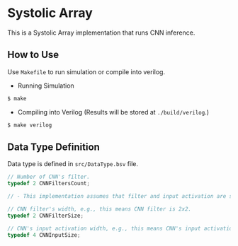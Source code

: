 # Systolic Array
This is a Systolic Array implementation that runs CNN inference.

## How to Use
Use `Makefile` to run simulation or compile into verilog.

- Running Simulation
```bash
$ make
```

- Compiling into Verilog (Results will be stored at `./build/verilog`.)
```bash
$ make verilog
```

## Data Type Definition
Data type is defined in `src/DataType.bsv` file.
```c
// Number of CNN's filter.
typedef 2 CNNFiltersCount;

// - This implementation assumes that filter and input activation are square.

// CNN filter's width, e.g., this means CNN filter is 2x2. 
typedef 2 CNNFilterSize;

// CNN's input activation width, e.g., this means CNN's input activation is 4x4.
typedef 4 CNNInputSize;
```